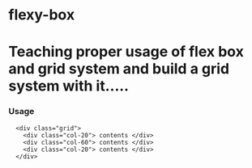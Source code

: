 # flexy-box
# Teaching proper usage of flex box and grid system and build a grid system with it.....

### Usage

```
  <div class="grid">
    <div class="col-20"> contents </div>
    <div class="col-60"> contents </div>
    <div class="col-20"> contents </div>
  </div>
```